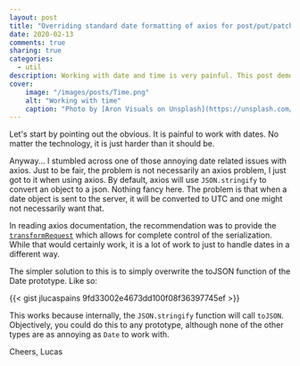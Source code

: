 ```yaml
---
layout: post
title: "Overriding standard date formatting of axios for post/put/patch"
date: 2020-02-13
comments: true
sharing: true
categories:
  - util
description: Working with date and time is very painful. This post demonstrates a simple way to make axios POST/PUT/PATCH requests to automatically send local time instead of UTC to a server.
cover:
    image: "/images/posts/Time.png"
    alt: "Working with time"
    caption: "Photo by [Aron Visuals on Unsplash](https://unsplash.com/@aronvisuals?utm_source=unsplash&utm_medium=referral&utm_content=creditCopyText)"
---
```


Let's start by pointing out the obvious. It is painful to work with dates. No matter the technology, it is just harder than it should be. 

Anyway... I stumbled across one of those annoying date related issues with axios. Just to be fair, the problem is not necessarily an axios problem, I just got to it when using axios. By default, axios will use ``JSON.stringify`` to convert an object to a json. Nothing fancy here. The problem is that when a date object is sent to the server, it will be converted to UTC and one might not necessarily want that.

In reading axios documentation, the recommendation was to provide the [``transformRequest``](https://github.com/axios/axios/tree/a11cdf468303a365a6dc6e84f6dd0e4b3b8fd336#request-config) which allows for complete control of the serialization. While that would certainly work, it is a lot of work to just to handle dates in a different way.

The simpler solution to this is to simply overwrite the toJSON function of the Date prototype. Like so:

{{< gist jlucaspains 9fd33002e4673dd100f08f36397745ef >}}

This works because internally, the ``JSON.stringify`` function will call ``toJSON``. Objectively, you could do this to any prototype, although none of the other types are as annoying as ``Date`` to work with.

Cheers,
Lucas
